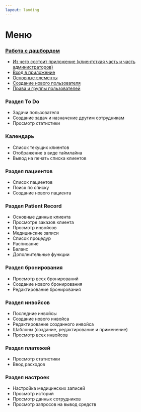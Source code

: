 ```yaml
---
layout: landing
---
```


# Меню

### [Работа с дашбордом](rabota-s-dashbordom/)

* [Из чего состоит приложение (клиентсткая часть и часть администраторов)](rabota-s-dashbordom/iz-chego-sostoit-prilozhenie-klientskaya-chast-i-chast-administratorov.md)
* [Вход в приложение](rabota-s-dashbordom/vkhod-v-prilozhenie.md)
* [Основные элементы](rabota-s-dashbordom/osnovnye-elementy.md)
* [Создание нового пользователя](rabota-s-dashbordom/sozdanie-novogo-polzovatelya.md)
* [Права и группы пользователей](rabota-s-dashbordom/prava-i-gruppy-polzovatelei.md)

### Раздел To Do

* Задачи пользователя
* Создание задач и назначение другим сотрудникам
* Просмотр статистики

### Календарь

* Список текущих клиентов
* Отображение в виде таймлайна
* Вывод на печать списка клиентов

### Раздел пациентов

* Список пациентов
* Поиск по списку
* Создание нового пациента

### Раздел Patient Record

* Основные данные клиента
* Просмотре заказов клиента
* Просмотр инвойсов
* Медицинские записи
* Список процедур
* Расписание
* Баланс
* Дополнительные функции

### Раздел бронирования

* Просмотр всех бронирований
* Создание нового бронирования
* Редактирование бронирования

### Раздел инвойсов

* Последние инвойсы
* Создание нового инвойса
* Редактирование созданного инвойса
* Шаблоны (создание, редактирование и применение)
* Просмотр всех инвойсов

### Раздел платежей&#x20;

* Просмотр статистики
* Ввод расходов

### Раздел настроек

* Настройка медицинских записей
* Просмотр историй
* Просмотр данных сотрудников&#x20;
* Просмотр запросов на вывод средств
